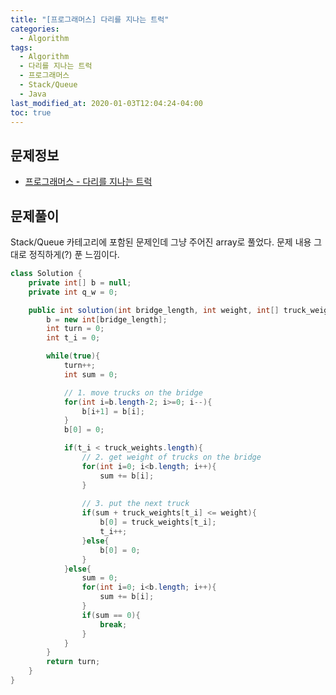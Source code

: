```yaml
---
title: "[프로그래머스] 다리를 지나는 트럭"
categories: 
  - Algorithm
tags:
  - Algorithm
  - 다리를 지나는 트럭
  - 프로그래머스
  - Stack/Queue
  - Java
last_modified_at: 2020-01-03T12:04:24-04:00
toc: true
---
```


문제정보
-
- [프로그래머스 - 다리를 지나는 트럭](https://programmers.co.kr/learn/courses/30/lessons/42583)


문제풀이
-
Stack/Queue 카테고리에 포함된 문제인데 그냥 주어진 array로 풀었다.
문제 내용 그대로 정직하게(?) 푼 느낌이다.
~~~java
class Solution {
	private int[] b = null;
	private int q_w = 0;

    public int solution(int bridge_length, int weight, int[] truck_weights) {
    	b = new int[bridge_length];
    	int turn = 0;
    	int t_i = 0;

    	while(true){
    		turn++;
    		int sum = 0;

    		// 1. move trucks on the bridge
    		for(int i=b.length-2; i>=0; i--){
    			b[i+1] = b[i];
    		}
    		b[0] = 0;

    		if(t_i < truck_weights.length){
    			// 2. get weight of trucks on the bridge   			
	    		for(int i=0; i<b.length; i++){
	    			sum += b[i];
	    		} 
	    		
	    		// 3. put the next truck
	    		if(sum + truck_weights[t_i] <= weight){
	    			b[0] = truck_weights[t_i];
	    			t_i++;
	    		}else{
	    			b[0] = 0;
	    		}
    		}else{
    			sum = 0;
    			for(int i=0; i<b.length; i++){
    				sum += b[i];
    			}
    			if(sum == 0){
    				break;
    			}
    		}
    	}
        return turn;
    }
}
~~~